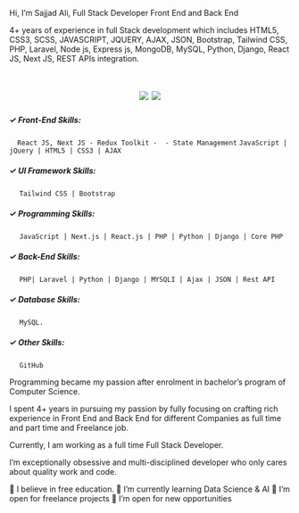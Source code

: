 Hi, I’m Sajjad Ali, Full Stack Developer Front End and Back End

4+ years of experience in full Stack development which includes HTML5, CSS3, SCSS, JAVASCRIPT, JQUERY, AJAX, JSON, Bootstrap, Tailwind CSS,  PHP, Laravel, Node js, Express js, MongoDB, MySQL, Python, Django, React JS, Next JS, REST  APIs integration.

<h1 align="center">
  <div id="badges">
    <a href="https://sajjadlaghari.com"><img src="https://img.shields.io/badge/website-000000?style=for-the-badge&logo=About.me&logoColor=white" /><a/>
   <a href="https://www.linkedin.com/in/sajjadlaghari">
    <img src="https://img.shields.io/badge/LinkedIn-0077B5?style=for-the-badge&logo=linkedin&logoColor=white"/>
  </a>
    </div>
    </h1>

##### ✓ Front-End Skills:
 ```  React JS, Next JS - Redux Toolkit -  - State Management```
  ```JavaScript | jQuery | HTML5 | CSS3 | AJAX ```

##### ✓ UI Framework Skills:
    ```Tailwind CSS | Bootstrap ``` 

##### ✓ Programming Skills:
    ```JavaScript | Next.js | React.js | PHP | Python | Django | Core PHP   ```

##### ✓ Back-End Skills:
    ```PHP| Laravel | Python | Django | MYSQLI | Ajax | JSON | Rest API ```

##### ✓ Database Skills:
    ```MySQL. ```

##### ✓ Other Skills:
    ```GitHub ```

Programming became my passion after enrolment in bachelor’s program of Computer Science.

I spent 4+ years in pursuing my passion by fully focusing on crafting rich experience in Front End and Back End for different Companies as full time and part time and Freelance job.

Currently, I am working as a full time Full Stack Developer.

I’m exceptionally obsessive and multi-disciplined developer who only cares about quality work and code.

🔭 I believe in free education.
🌱 I’m currently learning Data Science & AI
👯 I’m open for freelance projects
👯 I’m open for new opportunities
